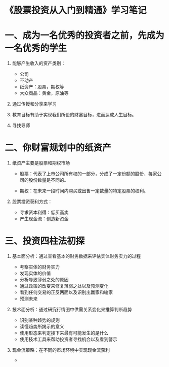 《股票投资从入门到精通》学习笔记
============================

# 一、成为一名优秀的投资者之前，先成为一名优秀的学生

1. 能够产生收入的资产类别：

    * 公司
    * 不动产
    * 纸资产：股票，期权等
    * 大众商品：黄金，原油等

2. 通过传授和分享来学习

3. 教育目标有助于实现我们所设的财富目标，进而达成人生目标。

4. 寻找导师

# 二、你财富规划中的纸资产

1. 纸资产主要是股票和期权市场

    * 股票：代表了上市公司所有权的一部分，分成了一定份额的股份，每家公司的股份数量是不同的。
    
    * 期权：在未来一段时间内购买或出售一定数量的特定股票的权利。

2. 股票投资获利方式：

    * 寻求资本利得：低买高卖
    * 产生现金流：创造新资金

# 三、投资四柱法初探

1. 基本面分析：通过查看基本的财务数据来评估实体财务实力的过程

    * 考察实体的财务实力
    * 发现实体的价值
    * 分析导致薄弱之处的原因
    * 通过政策的改变来修复薄弱之处以及预测变化
    * 看到任何交易的正反两面以及识别出赢家和输家
    * 预测未来

2. 技术面分析：通过研究行情图中供需关系变化来推算判断趋势

    * 识别某种趋势的规则
    * 读懂趋势所揭示的意义
    * 使用形态来判定接下来最有可能发生的是什么
    * 使用技术工具来帮助投资者寻找机会以及看到警示

3. 现金流策略：在不同的市场环境中实现现金流获利

    * 
    















